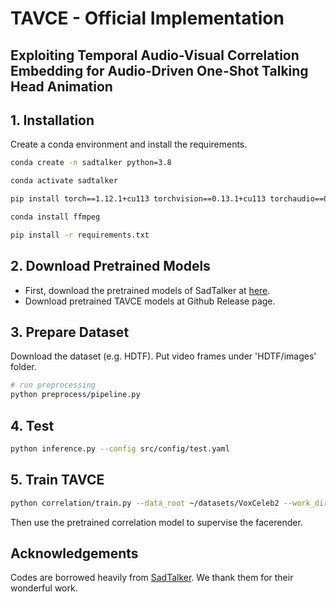 
# TAVCE - Official Implementation
## Exploiting Temporal Audio-Visual Correlation Embedding for Audio-Driven One-Shot Talking Head Animation



## 1. Installation


Create a conda environment and install the requirements.
  ```bash
conda create -n sadtalker python=3.8

conda activate sadtalker

pip install torch==1.12.1+cu113 torchvision==0.13.1+cu113 torchaudio==0.12.1 --extra-index-url https://download.pytorch.org/whl/cu113

conda install ffmpeg

pip install -r requirements.txt
  ```  


## 2. Download Pretrained Models

- First, download the pretrained models of SadTalker at [here](https://github.com/OpenTalker/SadTalker/releases/tag/v0.0.1).
- Download pretrained TAVCE models at Github Release page.


## 3. Prepare Dataset

Download the dataset (e.g. HDTF). Put video frames under 'HDTF/images' folder.

```bash
# run preprocessing
python preprocess/pipeline.py
```

## 4. Test
```bash
python inference.py --config src/config/test.yaml
```

## 5. Train TAVCE
```bash
python correlation/train.py --data_root ~/datasets/VoxCeleb2 --work_dir exp/correlation
```
Then use the pretrained correlation model to supervise the facerender.


## Acknowledgements

Codes are borrowed heavily from [SadTalker](https://github.com/OpenTalker/SadTalker).  We thank them for their wonderful work.